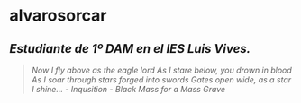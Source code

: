 # alvarosorcar 
## *Estudiante de 1º DAM en el IES Luis Vives.*
> *Now I fly above as the eagle lord As I stare below, you drown in blood 
> As I soar through stars forged into swords Gates open wide, as a star I shine... - Inqusition - Black Mass for a Mass Grave*
